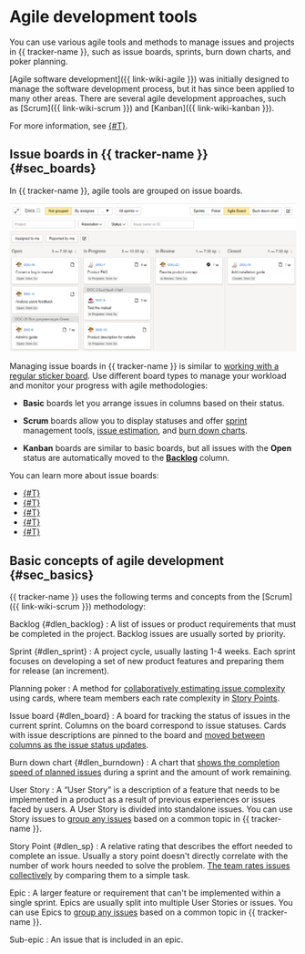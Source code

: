 # Agile development tools

You can use various agile tools and methods to manage issues and projects in {{ tracker-name }}, such as issue boards, sprints, burn down charts, and poker planning.



[Agile software development]({{ link-wiki-agile }}) was initially designed to manage the software development process, but it has since been applied to many other areas. There are several agile development approaches, such as [Scrum]({{ link-wiki-scrum }}) and [Kanban]({{ link-wiki-kanban }}).

For more information, see [{#T}](agile.md#sec_basics).

## Issue boards in {{ tracker-name }} {#sec_boards}

In {{ tracker-name }}, agile tools are grouped on issue boards.



![](../../_assets/tracker/agile-board-c.png)



Managing issue boards in {{ tracker-name }} is similar to [working with a regular sticker board](#dlen_board). Use different board types to manage your workload and monitor your progress with agile methodologies:

- **Basic** boards let you arrange issues in columns based on their status.

- **Scrum** boards allow you to display statuses and offer [sprint](#dlen_sprint) management tools, [issue estimation](planning-poker.md), and [burn down charts](#dlen_burndown).

- **Kanban** boards are similar to basic boards, but all issues with the **Open** status are automatically moved to the [**Backlog**](#dlen_backlog) column.

You can learn more about issue boards:

- [{#T}](create-agile-board.md)
- [{#T}](../user/agile.md)
- [{#T}](create-agile-sprint.md)
- [{#T}](planning-poker.md)
- [{#T}](burndown.md)

## Basic concepts of agile development {#sec_basics}

{{ tracker-name }} uses the following terms and concepts from the [Scrum]({{ link-wiki-scrum }}) methodology:

Backlog {#dlen_backlog}
:   A list of issues or product requirements that must be completed in the project. Backlog issues are usually sorted by priority.

Sprint {#dlen_sprint}
:  A project cycle, usually lasting 1-4 weeks. Each sprint focuses on developing a set of new product features and preparing them for release (an increment).

Planning poker
:  A method for [collaboratively estimating issue complexity](planning-poker.md) using cards, where team members each rate complexity in [Story Points](#dlen_sp).

Issue board {#dlen_board}
:  A board for tracking the status of issues in the current sprint. Columns on the board correspond to issue statuses. Cards with issue descriptions are pinned to the board and [moved between columns as the issue status updates](../user/agile.md).

Burn down chart {#dlen_burndown}
:  A chart that [shows the completion speed of planned issues](burndown.md) during a sprint and the amount of work remaining.

User Story
:  A <q>User Story</q> is a description of a feature that needs to be implemented in a product as a result of previous experiences or issues faced by users. A User Story is divided into standalone issues. You can use Story issues to [group any issues](../user/links.md) based on a common topic in {{ tracker-name }}.

Story Point {#dlen_sp}
:  A relative rating that describes the effort needed to complete an issue. Usually a story point doesn't directly correlate with the number of work hours needed to solve the problem. [The team rates issues collectively](planning-poker.md) by comparing them to a simple task.

Epic
:  A larger feature or requirement that can't be implemented within a single sprint. Epics are usually split into multiple User Stories or issues. You can use Epics to [group any issues](../user/links.md) based on a common topic in {{ tracker-name }}.

Sub-epic
:  An issue that is included in an epic.

